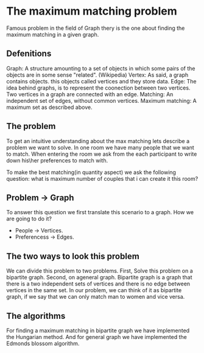 # The maximum matching problem
Famous problem in the field of Graph thery is the one about finding the maximum matching in a given graph.

## Defenitions

Graph: A structure amounting to a set of objects in which some pairs of the objects are in some sense "related". (Wikipedia)
Vertex: As said, a graph contains objects. this objects called vertices and they store data.
Edge: The idea behind graphs, is to represent the coonection between two vertices. Two vertices in a graph are connected with an edge.
Matching: An independent set of edges, without common vertices.
Maximum matching: A maximum set as described above.


## The problem
To get an intuitive understanding about the max matching lets describe a problem we want to solve.
In one room we have many people that we want to match.
When entering the room we ask from the each participant to write down his\her preferences to match with.

To make the best matching(in quantity aspect) we ask the following question:
what is maximum number of couples that i can create it this room?

## Problem -> Graph
To answer this question we first translate this scenario to a graph. How we are going to do it?
  - People -> Vertices.
  - Preferencess -> Edges.

## The two ways to look this problem
We can divide this problem to two problems. First, Solve this problem on a bipartite graph. Second, on ageneral graph. Bipartite graph is a graph that there is a two independent sets of vertices and there is no edge between vertices in the same set. In our problem, we can think of it as bipartite graph, if we say that we can only match man to women and vice versa.

## The algorithms
For finding a maximum matching in bipartite graph we have implemented the Hungarian method.
And for general graph we have implemented the Edmonds blossom algorithm.
